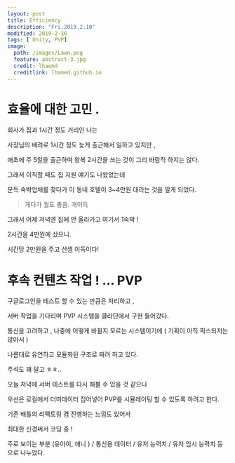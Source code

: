 ```yaml
---
layout: post
title: Efficiency 
description: "Fri,2019.2.10"
modified: 2019-2-16
tags: [ Unity, PVP]
image:
  path: /images/Lawn.png
  feature: abstract-3.jpg
  credit: lhaemd
  creditlink: lhamed.github.io
---
```


# 효율에 대한 고민 . 

회사가 집과 1시간 정도 거리인 나는 

사장님의 배려로 1시간 정도 늦게 출근해서 일하고 있지만 , 

애초에 주 5일을 출근하며 왕복 2시간을 쓰는 것이 그리 바람직 하지는 않다.

그래서 이직할 때도 집 지원 얘기도 나왔었는데

문득 숙박업체를 찾다가 이 동네 호텔이 3~4만원 대라는 것을 알게 되었다. 

> 게다가 퀄도 좋음. 개이득 

그래서 어제 저녁엔 집에 안 올라가고 여기서 1숙박 ! 

2시간을 4만원에 샀으니. 

시간당 2만원을 주고 산셈  이득이다! 


# 후속 컨텐츠 작업 ! ... PVP 

구글로그인을 테스트 할 수 있는 만큼은 처리하고 , 

서버 작업을 기다리며 PVP 시스템을 클라단에서 구현 들어갔다. 

통신을 고려하고 , 나중에 어떻게 바뀔지 모르는 시스템이기에 ( 기획이 아직 픽스되지는 않아서 )

나름대로 유연하고 모듈화된 구조로 짜려 하고 있다.

주석도 꽤 달고 ㅎㅎ.. 

오늘 저녁에 서버 테스트를 다시 해볼 수 있을 것 같으나 

우선은 로컬에서 더미데이터 집어넣어 PVP를 시뮬레이팅 할 수 있도록 하려고 한다. 

기존 배틀의 리팩토링 겸 진행하는 느낌도 있어서 

최대한 신경써서 코딩 중 ! 

주로 보이는 부분 (유아이, 애니 ) / 통신용 데이터 / 유저 능력치 / 유저 임시 능력치 등으로 나누었다. 





